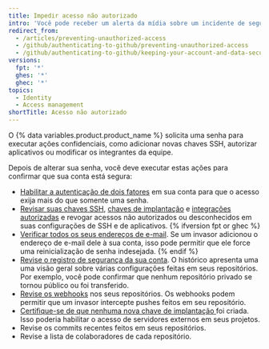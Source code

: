 ```yaml
---
title: Impedir acesso não autorizado
intro: 'Você pode receber um alerta da mídia sobre um incidente de segurança, como a descoberta do [Heartbleed bug](http://heartbleed.com/), ou o seu computador pode ser roubado enquanto você conectado no {% data variables.product.product_location %}. Em casos assim, alterar a sua senha previne acessos futuros indesejados em sua conta e projetos.'
redirect_from:
  - /articles/preventing-unauthorized-access
  - /github/authenticating-to-github/preventing-unauthorized-access
  - /github/authenticating-to-github/keeping-your-account-and-data-secure/preventing-unauthorized-access
versions:
  fpt: '*'
  ghes: '*'
  ghec: '*'
topics:
  - Identity
  - Access management
shortTitle: Acesso não autorizado
---
```


O {% data variables.product.product_name %} solicita uma senha para executar ações confidenciais, como adicionar novas chaves SSH, autorizar aplicativos ou modificar os integrantes da equipe.

Depois de alterar sua senha, você deve executar estas ações para confirmar que sua conta está segura:

- [Habilitar a autenticação de dois fatores](/articles/about-two-factor-authentication) em sua conta para que o acesso exija mais do que somente uma senha.
- [Revisar suas chaves SSH](/articles/reviewing-your-ssh-keys), [chaves de implantação](/articles/reviewing-your-deploy-keys) e [integrações autorizadas](/articles/reviewing-your-authorized-integrations) e revogar acessos não autorizados ou desconhecidos em suas configurações de SSH e de aplicativos.
{% ifversion fpt or ghec %}
- [Verificar todos os seus endereços de e-mail](/articles/verifying-your-email-address). Se um invasor adicionou o endereço de e-mail dele à sua conta, isso pode permitir que ele force uma reinicialização de senha indesejada.
{% endif %}
- [Revise o registro de segurança da sua conta](/github/authenticating-to-github/reviewing-your-security-log). O histórico apresenta uma uma visão geral sobre várias configurações feitas em seus repositórios. Por exemplo, você pode confirmar que nenhum repositório privado se tornou público ou foi transferido.
- [Revise os webhooks](/articles/creating-webhooks) nos seus repositórios. Os webhooks podem permitir que um invasor intercepte pushes feitos em seu repositório.
- [Certifique-se de que nenhuma nova chave de implantação ](/guides/managing-deploy-keys/#deploy-keys) foi criada. Isso poderia habilitar o acesso de servidores externos em seus projetos.
- Revise os commits recentes feitos em seus repositórios.
- Revise a lista de colaboradores de cada repositório.
